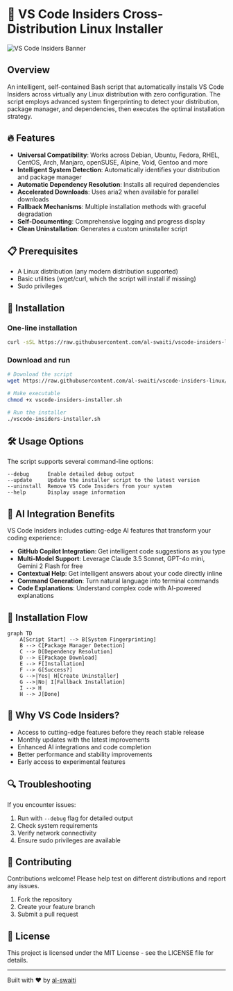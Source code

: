 # 🚀 VS Code Insiders Cross-Distribution Linux Installer

![VS Code Insiders Banner](https://raw.githubusercontent.com/microsoft/vscode-docs/main/images/home-screenshot-linux.png)

## Overview

An intelligent, self-contained Bash script that automatically installs VS Code Insiders across virtually any Linux distribution with zero configuration. The script employs advanced system fingerprinting to detect your distribution, package manager, and dependencies, then executes the optimal installation strategy.

## 🔥 Features

- **Universal Compatibility**: Works across Debian, Ubuntu, Fedora, RHEL, CentOS, Arch, Manjaro, openSUSE, Alpine, Void, Gentoo and more
- **Intelligent System Detection**: Automatically identifies your distribution and package manager
- **Automatic Dependency Resolution**: Installs all required dependencies
- **Accelerated Downloads**: Uses aria2 when available for parallel downloads
- **Fallback Mechanisms**: Multiple installation methods with graceful degradation
- **Self-Documenting**: Comprehensive logging and progress display
- **Clean Uninstallation**: Generates a custom uninstaller script

## 📋 Prerequisites

- A Linux distribution (any modern distribution supported)
- Basic utilities (wget/curl, which the script will install if missing)
- Sudo privileges

## 🔧 Installation

### One-line installation

```bash
curl -sSL https://raw.githubusercontent.com/al-swaiti/vscode-insiders-linux/main/vscode-insiders-installer.sh | bash
```

### Download and run

```bash
# Download the script
wget https://raw.githubusercontent.com/al-swaiti/vscode-insiders-linux/main/vscode-insiders-installer.sh

# Make executable
chmod +x vscode-insiders-installer.sh

# Run the installer
./vscode-insiders-installer.sh
```

## 🛠️ Usage Options

The script supports several command-line options:

```
--debug      Enable detailed debug output
--update     Update the installer script to the latest version
--uninstall  Remove VS Code Insiders from your system
--help       Display usage information
```

## 🧠 AI Integration Benefits

VS Code Insiders includes cutting-edge AI features that transform your coding experience:

- **GitHub Copilot Integration**: Get intelligent code suggestions as you type
- **Multi-Model Support**: Leverage Claude 3.5 Sonnet, GPT-4o mini, Gemini 2 Flash for free
- **Contextual Help**: Get intelligent answers about your code directly inline
- **Command Generation**: Turn natural language into terminal commands
- **Code Explanations**: Understand complex code with AI-powered explanations

## 🔄 Installation Flow

```mermaid
graph TD
    A[Script Start] --> B[System Fingerprinting]
    B --> C[Package Manager Detection]
    C --> D[Dependency Resolution]
    D --> E[Package Download]
    E --> F[Installation]
    F --> G[Success?]
    G -->|Yes| H[Create Uninstaller]
    G -->|No| I[Fallback Installation]
    I --> H
    H --> J[Done]
```

## 🌟 Why VS Code Insiders?

- Access to cutting-edge features before they reach stable release
- Monthly updates with the latest improvements
- Enhanced AI integrations and code completion
- Better performance and stability improvements
- Early access to experimental features

## 🔍 Troubleshooting

If you encounter issues:

1. Run with `--debug` flag for detailed output
2. Check system requirements
3. Verify network connectivity
4. Ensure sudo privileges are available

## 🤝 Contributing

Contributions welcome! Please help test on different distributions and report any issues.

1. Fork the repository
2. Create your feature branch
3. Submit a pull request

## 📜 License

This project is licensed under the MIT License - see the LICENSE file for details.

---

Built with ❤️ by [al-swaiti](https://github.com/al-swaiti)
